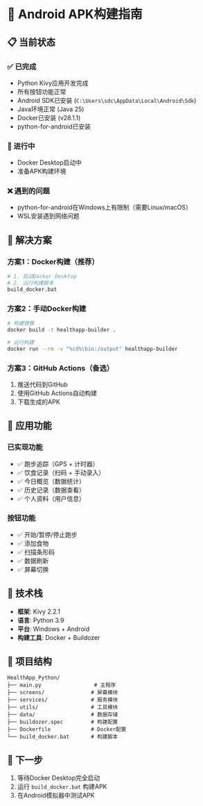 # 🚀 Android APK构建指南

## 📋 当前状态

### ✅ 已完成
- Python Kivy应用开发完成
- 所有按钮功能正常
- Android SDK已安装 (`C:\Users\sdc\AppData\Local\Android\Sdk`)
- Java环境正常 (Java 25)
- Docker已安装 (v28.1.1)
- python-for-android已安装

### 🔄 进行中
- Docker Desktop启动中
- 准备APK构建环境

### ❌ 遇到的问题
- python-for-android在Windows上有限制（需要Linux/macOS）
- WSL安装遇到网络问题

## 🎯 解决方案

### 方案1：Docker构建（推荐）
```bash
# 1. 启动Docker Desktop
# 2. 运行构建脚本
build_docker.bat
```

### 方案2：手动Docker构建
```bash
# 构建镜像
docker build -t healthapp-builder .

# 运行构建
docker run --rm -v "%cd%\bin:/output" healthapp-builder
```

### 方案3：GitHub Actions（备选）
1. 推送代码到GitHub
2. 使用GitHub Actions自动构建
3. 下载生成的APK

## 📱 应用功能

### 已实现功能
- ✅ 跑步追踪（GPS + 计时器）
- ✅ 饮食记录（扫码 + 手动录入）
- ✅ 今日概览（数据统计）
- ✅ 历史记录（数据查看）
- ✅ 个人资料（用户信息）

### 按钮功能
- ✅ 开始/暂停/停止跑步
- ✅ 添加食物
- ✅ 扫描条形码
- ✅ 数据刷新
- ✅ 屏幕切换

## 🔧 技术栈
- **框架**: Kivy 2.2.1
- **语言**: Python 3.9
- **平台**: Windows + Android
- **构建工具**: Docker + Buildozer

## 📂 项目结构
```
HealthApp_Python/
├── main.py                 # 主程序
├── screens/               # 屏幕模块
├── services/              # 服务模块
├── utils/                 # 工具模块
├── data/                  # 数据存储
├── buildozer.spec         # 构建配置
├── Dockerfile             # Docker配置
└── build_docker.bat       # 构建脚本
```

## 🎉 下一步
1. 等待Docker Desktop完全启动
2. 运行 `build_docker.bat` 构建APK
3. 在Android模拟器中测试APK
